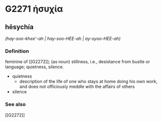 # G2271 ἡσυχία

## hēsychía

_(hay-soo-khee'-ah | hay-soo-HEE-ah | ay-syoo-HEE-ah)_

### Definition

feminine of [[G2272]]; (as noun) stillness, i.e., desistance from bustle or language; quietness, silence.

- quietness
  - description of the life of one who stays at home doing his own work, and does not officiously meddle with the affairs of others
- silence

### See also

[[G2272]]

